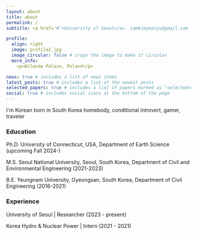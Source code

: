 ```yaml
---
layout: about
title: about
permalink: /
subtitle: <a href='#'>University of Seoul</a>. iamkimyeonju@gmail.com

profile:
  align: right
  image: profile2.jpg
  image_circular: false # crops the image to make it circular
  more_info: 
    <p>Wilanów Palace, Poland</p>

news: true # includes a list of news items
latest_posts: true # includes a list of the newest posts
selected_papers: true # includes a list of papers marked as "selected={true}"
social: true # includes social icons at the bottom of the page
---
```

I'm Korean born in South Korea
homebody, conditional introvert, gamer, traveler 

<h3>Education</h3>
 <p>Ph.D. University of Connecticut, USA, Department of Earth Science (upcoming Fall 2024-)</p>
 <p>M.S. Seoul National University, Seoul, South Korea, Department of Civil and Environmental Engineering (2021-2023)
 <p>B.E. Yeungnam University, Gyeongsan, South Korea, Department of Civil Engineering (2016-2021)

<h3>Experience</h3>
 <p>University of Seoul | Researcher (2023 - present)
 <p>Korea Hydro & Nuclear Power | Intern (2021 - 2021)

